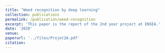 ```yaml
---
title: "Weed recognition by deep learning"
collection: publications
permalink: /publication/weed-recognition
excerpt: 'This paper is the report of the 2nd year project at ENSEA.'
date: '2020'
venue: 
paperurl: '../files/Projet2A.pdf'
citation: 
---
```


